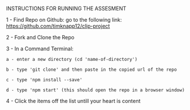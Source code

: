 INSTRUCTIONS FOR RUNNING THE ASSESMENT

1 - Find Repo on Github:
  go to the following link: https://github.com/timknapp12/clip-project 

2 - Fork and Clone the Repo

3 - In a Command Terminal:

    a - enter a new directory (cd 'name-of-directory')

    b - type 'git clone' and then paste in the copied url of the repo

    c - type 'npm install --save'

    d - type 'npm start' (this should open the repo in a browser window)

4 - Click the items off the list untill your heart is content